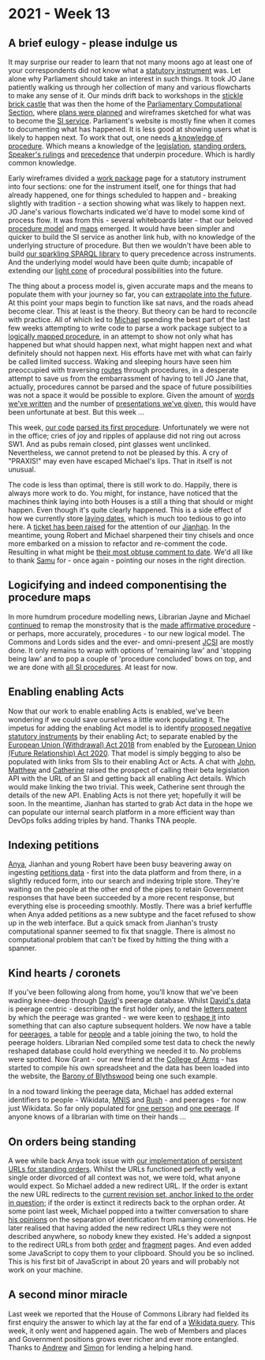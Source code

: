 # 2021 - Week 13

## A brief eulogy - please indulge us

It may surprise our reader to learn that not many moons ago at least one of your correspondents did not know what a [statutory instrument](https://en.wikipedia.org/wiki/Statutory_instrument_(UK)) was. Let alone why Parliament should take an interest in such things. It took JO Jane patiently walking us through her collection of many and various flowcharts to make any sense of it. Our minds drift back to workshops in the [stickle brick castle](https://en.wikipedia.org/wiki/Richmond_House) that was then the home of the [Parliamentary Computational Section](https://www.parliament.uk/mps-lords-and-offices/offices/bicameral/parliamentary-digital-service/), where [plans were planned](https://github.com/ukparliament/ontologies/blob/master/procedure/meta/data-areas/data-areas.pdf) and wireframes sketched for what was to become the [SI service](https://statutoryinstruments.parliament.uk/). Parliament's website is mostly fine when it comes to documenting what has happened. It is less good at showing users what is likely to happen next. To work that out, one needs [a knowledge of procedure](https://github.com/ukparliament/ontologies/blob/master/procedure/meta/informing/informing.pdf). Which means a knowledge of the [legislation](https://www.legislation.gov.uk/ukpga/Geo6/9-10/36/contents), [standing orders](https://api.parliament.uk/standing-orders), [Speaker's rulings](https://www.parliament.uk/site-information/glossary/speakers-rulings/) and [precedence](https://erskinemay.parliament.uk/) that underpin procedure. Which is hardly common knowledge.

Early wireframes divided a [work package](https://ukparliament.github.io/ontologies/procedure/procedure-ontology.html#d4e222) page for a statutory instrument into four sections: one for the instrument itself, one for things that had already happened, one for things scheduled to happen and - breaking slightly with tradition - a section showing what was likely to happen next. JO Jane's various flowcharts indicated we'd have to model some kind of process flow. It was from this - several whiteboards later - that our beloved [procedure model](https://ukparliament.github.io/ontologies/procedure/procedure-ontology.html) and [maps](https://ukparliament.github.io/ontologies/procedure/procedure-ontology.html#maps) emerged. It would have been simpler and quicker to build the SI service as another link hub, with no knowledge of the underlying structure of procedure. But then we wouldn't have been able to build [our sparkling SPARQL library](https://ukparliament.github.io/ontologies/procedure/meta/queries/) to query precedence across instruments. And the underlying model would have been quite dumb; incapable of extending our [light cone](https://en.wikipedia.org/wiki/Light_cone) of procedural possibilities into the future.

The thing about a process model is, given accurate maps and the means to populate them with your journey so far, you can [extrapolate into the future](https://medium.com/building-the-agile-business/possible-futures-1e91eecdcb08). At this point your maps begin to function like sat navs, and the roads ahead become clear. This at least is the theory. But theory can be hard to reconcile with practice. All of which led to [Michael](https://twitter.com/fantasticlife) spending the best part of the last few weeks attempting to write code to parse a work package subject to a [logically mapped procedure](https://ukparliament.github.io/ontologies/procedure/flowcharts/meta/design-notes/#procedure-maps-with-logic-gates), in an attempt to show not only what has happened but what should happen next, what might happen next and what definitely should not happen next. His efforts have met with what can fairly be called limited success. Waking and sleeping hours have seen him preoccupied with traversing [routes](https://ukparliament.github.io/ontologies/procedure/procedure-ontology.html#d4e164) through procedures, in a desperate attempt to save us from the embarrassment of having to tell JO Jane that, actually, procedures cannot be parsed and the space of future possibilities was not a space it would be possible to explore. Given the amount of [words we've written](https://smethur.st/posts/176135870) and the number of [presentations we've given](https://www.slideshare.net/UKParliData/what-would-erskine-may-do), this would have been unfortunate at best. But this week ...

This week, [our code](https://github.com/ukparliament/procedure-parsing) [parsed its first procedure](https://api.parliament.uk/procedures/work-packages/9). Unfortunately we were not in the office; cries of joy and ripples of applause did not ring out across SW1. And as pubs remain closed, pint glasses went unclinked. Nevertheless, we cannot pretend to not be pleased by this. A cry of "PRAXIS!" may even have escaped Michael's lips. That in itself is not unusual. 

The code is less than optimal, there is still work to do. Happily, there is always more work to do. You might, for instance, have noticed that the machines think laying into both Houses is a still a thing that should or might happen. Even though it's quite clearly happened. This is a side effect of how we currently store [laying dates](https://ukparliament.github.io/ontologies/laying/laying-ontology.html#d4e324), which is much too tedious to go into here. A [ticket has been raised](https://trello.com/c/YSqaw3F6/118-ensure-laying-business-items-have-a-business-item-date) for the attention of our [Jianhan](https://twitter.com/jianhanzhu). In the meantime, young Robert and Michael sharpened their tiny chisels and once more embarked on a mission to refactor and re-comment the code. Resulting in what might be [their most obtuse comment to date](https://github.com/ukparliament/procedure-parsing/blob/master/lib/parsing/parse.rb#L11). We'd all like to thank [Samu](https://twitter.com/langsamu) for - once again - pointing our noses in the right direction.

## Logicifying and indeed componentising the procedure maps

In more humdrum procedure modelling news, Librarian Jayne and Michael [continued](https://trello.com/c/5E9nhOmb/16-remap-made-affirmative) to remap the monstrosity that is the [made affirmative procedure](https://ukparliament.github.io/ontologies/procedure/flowcharts/sis/logic-gates/made-affirmative.pdf) - or perhaps, more accurately, procedures - to our new logical model. The Commons and Lords sides and the ever- and omni-present [JCSI](https://committees.parliament.uk/committee/148/statutory-instruments-joint-committee/) are mostly done. It only remains to wrap with options of 'remaining law' and 'stopping being law' and to pop a couple of 'procedure concluded' bows on top, and we are done with [all SI procedures](https://github.com/ukparliament/ontologies/tree/master/procedure/flowcharts/sis/logic-gates). At least for now.

## Enabling enabling Acts

Now that our work to enable enabling Acts is enabled, we've been wondering if we could save ourselves a little work populating it. The impetus for adding the enabling Act model is to identify [proposed negative statutory instruments](https://www.parliament.uk/site-information/glossary/proposed-negative-statutory-instrument/) by their enabling Act; to separate enabled by the [European Union (Withdrawal) Act 2018](https://www.legislation.gov.uk/ukpga/2018/16/schedule/7/enacted#schedule-7-paragraph-17) from enabled by the [European Union (Future Relationship) Act 2020](https://www.legislation.gov.uk/ukpga/2020/29/enacted#schedule-5-paragraph-8). That model is simply begging to also be populated with links from SIs to their enabling Act or Acts. A chat with [John](https://twitter.com/johnlsheridan), [Matthew](https://twitter.com/matthewj_bell) and [Catherine](https://twitter.com/CathTabone) raised the prospect of calling their beta legislation API with the URL of an SI and getting back all enabling Act details. Which would make linking the two trivial. This week, Catherine sent through the details of the new API. Enabling Acts is not there yet; hopefully it will be soon. In the meantime, Jianhan has started to grab Act data in the hope we can populate our internal search platform in a more efficient way than DevOps folks adding triples by hand. Thanks TNA people.

## Indexing petitions

[Anya](https://twitter.com/bitten_), Jianhan and young Robert have been busy beavering away on ingesting [petitions data](https://petition.parliament.uk/) - first into the data platform and from there, in a slightly reduced form, into our search and indexing triple store. They're waiting on the people at the other end of the pipes to retain Government responses that have been succeeded by a more recent response, but everything else is proceeding smoothly. Mostly. There was a brief kerfuffle when Anya added petitions as a new subtype and the facet refused to show up in the web interface. But a quick smack from Jianhan's trusty computational spanner seemed to fix that snaggle. There is almost no computational problem that can't be fixed by hitting the thing with a spanner.

## Kind hearts / coronets

If you've been following along from home, you'll know that we've been wading knee-deep through [David](https://twitter.com/clerkly)'s peerage database. Whilst [David's data](https://api.parliament.uk/peerages) is peerage centric - describing the first holder only, and the [letters patent](https://api.parliament.uk/peerages/letters-patent/2690) by which the peerage was granted - we were keen to [reshape it](https://api.parliament.uk/peerages/meta/schema) into something that can also capture subsequent holders. We now have a table for [peerages](https://api.parliament.uk/peerages/peerages/a-z/a), a table for [people](https://api.parliament.uk/peerages/people/a-z/a) and a table joining the two, to hold the peerage holders. Librarian Ned compiled some test data to check the newly reshaped database could hold everything we needed it to. No problems were spotted. Now Grant - our new friend at the [College of Arms](https://www.college-of-arms.gov.uk/) - has started to compile his own spreadsheet and the data has been loaded into the website, the [Barony of Blythswood](https://api.parliament.uk/peerages/peerages/542) being one such example.

In a nod toward linking the peerage data, Michael has added external identifiers to people - Wikidata, [MNIS](https://data.parliament.uk/membersdataplatform/memberquery.aspx) and [Rush](https://membersafter1832.historyofparliamentonline.org/) - and peerages - for now just Wikidata. So far only populated for [one person](https://api.parliament.uk/peerages/people/2048) and [one peerage](https://api.parliament.uk/peerages/peerages/12). If anyone knows of a librarian with time on their hands ...

## On orders being standing

A wee while back Anya took issue with [our implementation of persistent URLs for standing orders](https://api.parliament.uk/standing-orders/orders/144). Whilst the URLs functioned perfectly well, a single order divorced of all context was not, we were told, what anyone would expect. So Michael added a new redirect URL. If the order is extant the new URL redirects to the [current revision set, anchor linked to the order in question](https://standing-orders.azurewebsites.net/revision-sets/260#order-14); if the order is extinct it redirects back to the orphan order. At some point last week, Michael  popped into a twitter conversation to share [his opinions](https://twitter.com/fantasticlife/status/1377156791864188930) on the separation of identification from naming conventions. He later realised that having added the new redirect URLs they were not described anywhere, so nobody knew they existed. He's added a signpost to the redirect URLs from both [order](https://standing-orders.azurewebsites.net/orders/217) and [fragment](https://standing-orders.azurewebsites.net/fragments/163) pages. And even added some JavaScript to copy them to your clipboard. Should you be so inclined. This is his first bit of JavaScript in about 20 years and will probably not work on your machine.

## A second minor miracle

Last week we reported that the House of Commons Library had fielded its first enquiry the answer to which lay at the far end of a [Wikidata query](https://query.wikidata.org/). This week, it only went and happened again. The web of Members and places and Government positions grows ever richer and ever more entangled. Thanks to [Andrew](https://twitter.com/generalising) and [Simon](https://twitter.com/Tagishsimon) for lending a helping hand.